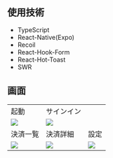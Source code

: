 ## 使用技術
- TypeScript
- React-Native(Expo)
- Recoil
- React-Hook-Form
- React-Hot-Toast
- SWR


## 画面


||||
|-|-|-|
|起動|サインイン||
|![](https://i.imgur.com/85Vaovl.png)|![](https://i.imgur.com/0ThDEcC.png)||
|決済一覧|決済詳細|設定|
| ![](https://i.imgur.com/AhBFz80.png) | ![](https://i.imgur.com/8l2DCyG.png) | ![](https://i.imgur.com/sF9KJ1A.png) |

